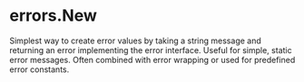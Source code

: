 # errors.New

Simplest way to create error values by taking a string message and returning an error implementing the error interface. Useful for simple, static error messages. Often combined with error wrapping or used for predefined error constants.